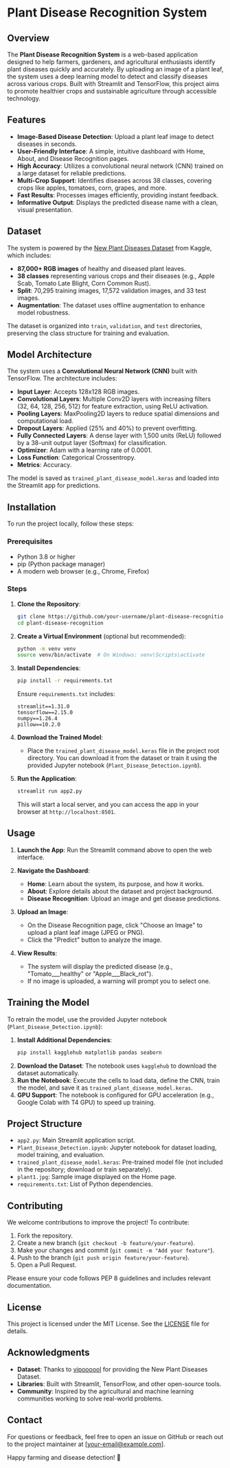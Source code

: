 # Plant Disease Recognition System

## Overview
The **Plant Disease Recognition System** is a web-based application designed to help farmers, gardeners, and agricultural enthusiasts identify plant diseases quickly and accurately. By uploading an image of a plant leaf, the system uses a deep learning model to detect and classify diseases across various crops. Built with Streamlit and TensorFlow, this project aims to promote healthier crops and sustainable agriculture through accessible technology.

## Features
- **Image-Based Disease Detection**: Upload a plant leaf image to detect diseases in seconds.
- **User-Friendly Interface**: A simple, intuitive dashboard with Home, About, and Disease Recognition pages.
- **High Accuracy**: Utilizes a convolutional neural network (CNN) trained on a large dataset for reliable predictions.
- **Multi-Crop Support**: Identifies diseases across 38 classes, covering crops like apples, tomatoes, corn, grapes, and more.
- **Fast Results**: Processes images efficiently, providing instant feedback.
- **Informative Output**: Displays the predicted disease name with a clean, visual presentation.

## Dataset
The system is powered by the [New Plant Diseases Dataset](https://www.kaggle.com/datasets/vipoooool/new-plant-diseases-dataset) from Kaggle, which includes:
- **87,000+ RGB images** of healthy and diseased plant leaves.
- **38 classes** representing various crops and their diseases (e.g., Apple Scab, Tomato Late Blight, Corn Common Rust).
- **Split**: 70,295 training images, 17,572 validation images, and 33 test images.
- **Augmentation**: The dataset uses offline augmentation to enhance model robustness.

The dataset is organized into `train`, `validation`, and `test` directories, preserving the class structure for training and evaluation.

## Model Architecture
The system uses a **Convolutional Neural Network (CNN)** built with TensorFlow. The architecture includes:
- **Input Layer**: Accepts 128x128 RGB images.
- **Convolutional Layers**: Multiple Conv2D layers with increasing filters (32, 64, 128, 256, 512) for feature extraction, using ReLU activation.
- **Pooling Layers**: MaxPooling2D layers to reduce spatial dimensions and computational load.
- **Dropout Layers**: Applied (25% and 40%) to prevent overfitting.
- **Fully Connected Layers**: A dense layer with 1,500 units (ReLU) followed by a 38-unit output layer (Softmax) for classification.
- **Optimizer**: Adam with a learning rate of 0.0001.
- **Loss Function**: Categorical Crossentropy.
- **Metrics**: Accuracy.

The model is saved as `trained_plant_disease_model.keras` and loaded into the Streamlit app for predictions.

## Installation
To run the project locally, follow these steps:

### Prerequisites
- Python 3.8 or higher
- pip (Python package manager)
- A modern web browser (e.g., Chrome, Firefox)

### Steps
1. **Clone the Repository**:
   ```bash
   git clone https://github.com/your-username/plant-disease-recognition.git
   cd plant-disease-recognition
   ```

2. **Create a Virtual Environment** (optional but recommended):
   ```bash
   python -m venv venv
   source venv/bin/activate  # On Windows: venv\Scripts\activate
   ```

3. **Install Dependencies**:
   ```bash
   pip install -r requirements.txt
   ```
   Ensure `requirements.txt` includes:
   ```
   streamlit==1.31.0
   tensorflow==2.15.0
   numpy==1.26.4
   pillow==10.2.0
   ```

4. **Download the Trained Model**:
   - Place the `trained_plant_disease_model.keras` file in the project root directory. You can download it from the dataset or train it using the provided Jupyter notebook (`Plant_Disease_Detection.ipynb`).

5. **Run the Application**:
   ```bash
   streamlit run app2.py
   ```
   This will start a local server, and you can access the app in your browser at `http://localhost:8501`.

## Usage
1. **Launch the App**:
   Run the Streamlit command above to open the web interface.

2. **Navigate the Dashboard**:
   - **Home**: Learn about the system, its purpose, and how it works.
   - **About**: Explore details about the dataset and project background.
   - **Disease Recognition**: Upload an image and get disease predictions.

3. **Upload an Image**:
   - On the Disease Recognition page, click "Choose an Image" to upload a plant leaf image (JPEG or PNG).
   - Click the "Predict" button to analyze the image.

4. **View Results**:
   - The system will display the predicted disease (e.g., "Tomato___healthy" or "Apple___Black_rot").
   - If no image is uploaded, a warning will prompt you to select one.

## Training the Model
To retrain the model, use the provided Jupyter notebook (`Plant_Disease_Detection.ipynb`):
1. **Install Additional Dependencies**:
   ```bash
   pip install kagglehub matplotlib pandas seaborn
   ```
2. **Download the Dataset**:
   The notebook uses `kagglehub` to download the dataset automatically.
3. **Run the Notebook**:
   Execute the cells to load data, define the CNN, train the model, and save it as `trained_plant_disease_model.keras`.
4. **GPU Support**:
   The notebook is configured for GPU acceleration (e.g., Google Colab with T4 GPU) to speed up training.

## Project Structure
- `app2.py`: Main Streamlit application script.
- `Plant_Disease_Detection.ipynb`: Jupyter notebook for dataset loading, model training, and evaluation.
- `trained_plant_disease_model.keras`: Pre-trained model file (not included in the repository; download or train separately).
- `plant1.jpg`: Sample image displayed on the Home page.
- `requirements.txt`: List of Python dependencies.

## Contributing
We welcome contributions to improve the project! To contribute:
1. Fork the repository.
2. Create a new branch (`git checkout -b feature/your-feature`).
3. Make your changes and commit (`git commit -m "Add your feature"`).
4. Push to the branch (`git push origin feature/your-feature`).
5. Open a Pull Request.

Please ensure your code follows PEP 8 guidelines and includes relevant documentation.

## License
This project is licensed under the MIT License. See the [LICENSE](LICENSE) file for details.

## Acknowledgments
- **Dataset**: Thanks to [vipoooool](https://www.kaggle.com/vipoooool) for providing the New Plant Diseases Dataset.
- **Libraries**: Built with Streamlit, TensorFlow, and other open-source tools.
- **Community**: Inspired by the agricultural and machine learning communities working to solve real-world problems.

## Contact
For questions or feedback, feel free to open an issue on GitHub or reach out to the project maintainer at [your-email@example.com].

Happy farming and disease detection! 🌱